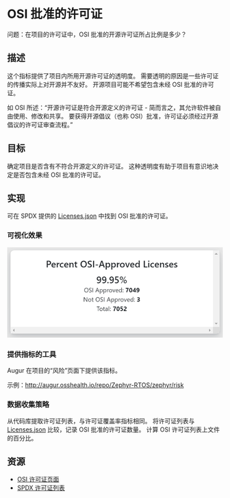 # OSI 批准的许可证

问题：在项目的许可证中，OSI 批准的开源许可证所占比例是多少？

## 描述

这个指标提供了项目内所用开源许可证的透明度。 需要透明的原因是一些许可证的传播实际上对开源并不友好。 开源项目可能不希望包含未经 OSI 批准的许可证。

如 OSI 所述：“开源许可证是符合开源定义的许可证 - 简而言之，其允许软件被自由使用、修改和共享。 要获得开源倡议（也称 OSI）批准，许可证必须经过开源倡议的许可证审查流程。”

## 目标

确定项目是否含有不符合开源定义的许可证。 这种透明度有助于项目有意识地决定是否包含未经 OSI 批准的许可证。

## 实现

可在 SPDX 提供的 [Licenses.json](https://raw.githubusercontent.com/spdx/license-list-data/master/json/licenses.json) 中找到 OSI 批准的许可证。

### 可视化效果

![OSI](images/osi-approved-licenses_visualization.png)

### 提供指标的工具

Augur 在项目的“风险”页面下提供该指标。

示例：http://augur.osshealth.io/repo/Zephyr-RTOS/zephyr/risk

### 数据收集策略

从代码库提取许可证列表，与许可证覆盖率指标相同。 将许可证列表与 [Licenses.json](https://raw.githubusercontent.com/spdx/license-list-data/master/json/licenses.json) 比较，记录 OSI 批准的许可证数量。 计算 OSI 许可证列表上文件的百分比。

## 资源

* [OSI 许可证页面](https://opensource.org/licenses)
* [SPDX 许可证列表](https://spdx.org/licenses/)


